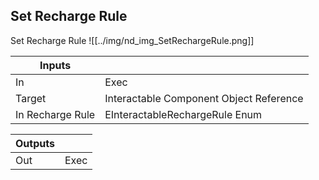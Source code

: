 ## Set Recharge Rule
Set Recharge Rule
![[../img/nd_img_SetRechargeRule.png]]

|Inputs||
|--|--|
| In | Exec |
| Target | Interactable Component Object Reference |
| In Recharge Rule | EInteractableRechargeRule Enum |

|Outputs||
|--|--|
| Out | Exec |
